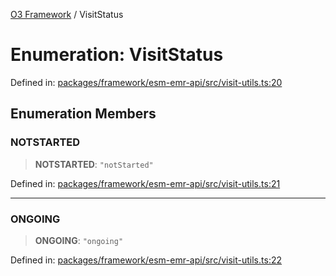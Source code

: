 [O3 Framework](../API.md) / VisitStatus

# Enumeration: VisitStatus

Defined in: [packages/framework/esm-emr-api/src/visit-utils.ts:20](https://github.com/openmrs/openmrs-esm-core/blob/main/packages/framework/esm-emr-api/src/visit-utils.ts#L20)

## Enumeration Members

### NOTSTARTED

> **NOTSTARTED**: `"notStarted"`

Defined in: [packages/framework/esm-emr-api/src/visit-utils.ts:21](https://github.com/openmrs/openmrs-esm-core/blob/main/packages/framework/esm-emr-api/src/visit-utils.ts#L21)

***

### ONGOING

> **ONGOING**: `"ongoing"`

Defined in: [packages/framework/esm-emr-api/src/visit-utils.ts:22](https://github.com/openmrs/openmrs-esm-core/blob/main/packages/framework/esm-emr-api/src/visit-utils.ts#L22)
